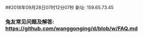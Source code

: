 ##2018年09月28日07时12分07秒 新址: 159.65.73.45
### 兔友常见问题及解答: https://github.com/wanggonging/d/blob/w/FAQ.md
